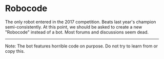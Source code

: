 # Robocode
The only robot entered in the 2017 competition. Beats last year's champion semi-consistently.
At this point, we should be asked to create a new "Robocode" instead of a bot. Most forums and discussions seem dead.
____
Note:
The bot features horrible code on purpose. Do not try to learn from or copy this.

